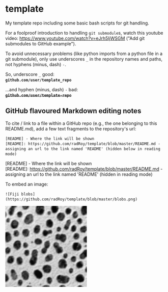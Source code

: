 # template
My template repo including some basic bash scripts for git handling.

For a foolproof introduction to handling `git submodule`s, watch this youtube video: <https://www.youtube.com/watch?v=eJrh5IjWSGM> ("Add git submodules to GitHub example").

To avoid unnecessary problems (like python imports from a python file in a git submodule), only use underscores `_` in the repository names and paths, not hyphens (minus, dash) `-`.

So, underscore `_` good:  
**```github.com/user/template_repo```**

...and hyphen (minus, dash) `-` bad:  
<s>**```github.com/user/template-repo```**</s>

## GitHub flavoured Markdown editing notes

To cite / link to a file within a GitHub repo (e.g., the one belonging to this README.md), add a few text fragments to the repository's url:
```
[README] - Where the link will be shown  
[README]: https://github.com/radRoy/template/blob/master/README.md - assigning an url to the link named 'README' (hidden below in reading mode)
```
[README] - Where the link will be shown  
[README]: https://github.com/radRoy/template/blob/master/README.md - assigning an url to the link named 'README' (hidden in reading mode)

To embed an image:
```
![Fiji blobs](https://github.com/radRoy/template/blob/master/blobs.png)
```
![Fiji blobs](https://github.com/radRoy/template/blob/master/blobs.png)
